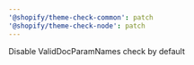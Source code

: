 ```yaml
---
'@shopify/theme-check-common': patch
'@shopify/theme-check-node': patch
---
```


Disable ValidDocParamNames check by default
